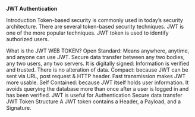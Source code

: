 
 <b> JWT Authentication </b>
 
Introduction
Token-based security is commonly used in today’s security architecture. There are several token-based security techniques. JWT is one of the more popular techniques. JWT token is used to identify authorized users.

What is the JWT WEB TOKEN?
Open Standard: Means anywhere, anytime, and anyone can use JWT.
Secure data transfer between any two bodies, any two users, any two servers.
It is digitally signed: Information is verified and trusted.
There is no alteration of data.
Compact: because JWT can be sent via URL, post request & HTTP header.
Fast transmission makes JWT more usable.
Self Contained: because JWT itself holds user information.
It avoids querying the database more than once after a user is logged in and has been verified.
JWT is useful for
Authentication
Secure data transfer
JWT Token Structure 
A JWT token contains a Header, a Payload, and a Signature. 
